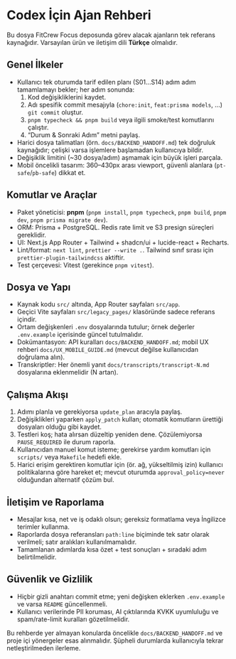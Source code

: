 # Codex İçin Ajan Rehberi

Bu dosya FitCrew Focus deposunda görev alacak ajanların tek referans kaynağıdır. Varsayılan ürün ve iletişim dili **Türkçe** olmalıdır.

## Genel İlkeler
- Kullanıcı tek oturumda tarif edilen planı (S01…S14) adım adım tamamlamayı bekler; her adım sonunda:
  1. Kod değişikliklerini kaydet.
  2. Adı spesifik commit mesajıyla (`chore:init`, `feat:prisma models`, …) `git commit` oluştur.
  3. `pnpm typecheck && pnpm build` veya ilgili smoke/test komutlarını çalıştır.
  4. “Durum & Sonraki Adım” metni paylaş.
- Harici dosya talimatları (örn. `docs/BACKEND_HANDOFF.md`) tek doğruluk kaynağıdır; çelişki varsa işlemlere başlamadan kullanıcıya bildir.
- Değişiklik limitini (~30 dosya/adım) aşmamak için büyük işleri parçala.
- Mobil öncelikli tasarım: 360–430px arası viewport, güvenli alanlara (`pt-safe`/`pb-safe`) dikkat et.

## Komutlar ve Araçlar
- Paket yöneticisi: **pnpm** (`pnpm install`, `pnpm typecheck`, `pnpm build`, `pnpm dev`, `pnpm prisma migrate dev`).
- ORM: Prisma + PostgreSQL. Redis rate limit ve S3 presign süreçleri gereklidir.
- UI: Next.js App Router + Tailwind + shadcn/ui + lucide-react + Recharts.
- Lint/format: `next lint`, `prettier --write .`. Tailwind sınıf sırası için `prettier-plugin-tailwindcss` aktiftir.
- Test çerçevesi: Vitest (gerekince `pnpm vitest`).

## Dosya ve Yapı
- Kaynak kodu `src/` altında, App Router sayfaları `src/app`.
- Geçici Vite sayfaları `src/legacy_pages/` klasöründe sadece referans içindir.
- Ortam değişkenleri `.env` dosyalarında tutulur; örnek değerler `.env.example` içerisinde güncel tutulmalıdır.
- Dokümantasyon: API kuralları `docs/BACKEND_HANDOFF.md`; mobil UX rehberi `docs/UX_MOBILE_GUIDE.md` (mevcut değilse kullanıcıdan doğrulama alın).
- Transkriptler: Her önemli yanıt `docs/transcripts/transcript-N.md` dosyalarına eklenmelidir (N artan).

## Çalışma Akışı
1. Adımı planla ve gerekiyorsa `update_plan` aracıyla paylaş.
2. Değişiklikleri yaparken `apply_patch` kullan; otomatik komutların ürettiği dosyaları olduğu gibi kaydet.
3. Testleri koş; hata alırsan düzeltip yeniden dene. Çözülemiyorsa `PAUSE_REQUIRED` ile durum raporla.
4. Kullanıcıdan manuel komut isteme; gerekirse yardım komutları için `scripts/` veya `Makefile` hedefi ekle.
5. Harici erişim gerektiren komutlar için (ör. ağ, yükseltilmiş izin) kullanıcı politikalarına göre hareket et; mevcut oturumda `approval_policy=never` olduğundan alternatif çözüm bul.

## İletişim ve Raporlama
- Mesajlar kısa, net ve iş odaklı olsun; gereksiz formatlama veya İngilizce terimler kullanma.
- Raporlarda dosya referansları `path:line` biçiminde tek satır olarak verilmeli; satır aralıkları kullanılmamalıdır.
- Tamamlanan adımlarda kısa özet + test sonuçları + sıradaki adım belirtilmelidir.

## Güvenlik ve Gizlilik
- Hiçbir gizli anahtarı commit etme; yeni değişken eklerken `.env.example` ve varsa `README` güncellenmeli.
- Kullanıcı verilerinde PII koruması, AI çıktılarında KVKK uyumluluğu ve spam/rate-limit kuralları gözetilmelidir.

Bu rehberde yer almayan konularda öncelikle `docs/BACKEND_HANDOFF.md` ve proje içi yönergeler esas alınmalıdır. Şüpheli durumlarda kullanıcıyla tekrar netleştirilmeden ilerleme.

